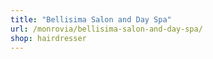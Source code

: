 ```yaml
---
title: "Bellisima Salon and Day Spa"
url: /monrovia/bellisima-salon-and-day-spa/
shop: hairdresser
---
```

